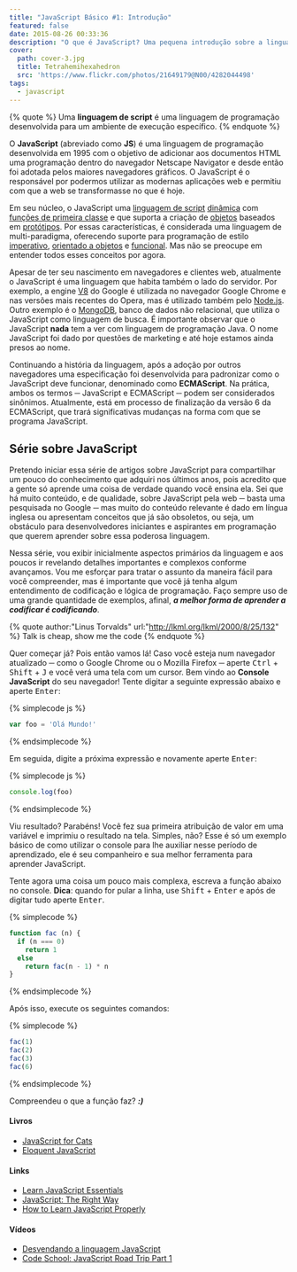 ```yaml
---
title: "JavaScript Básico #1: Introdução"
featured: false
date: 2015-08-26 00:33:36
description: "O que é JavaScript? Uma pequena introdução sobre a linguagem que nasceu na web."
cover:
  path: cover-3.jpg
  title: Tetrahemihexahedron
  src: 'https://www.flickr.com/photos/21649179@N00/4282044498'
tags:
  - javascript
---
```


{% quote %}
Uma **linguagem de script** é uma linguagem de programação desenvolvida para um ambiente de execução específico.
{% endquote %}

O **JavaScript** (abreviado como **JS**) é uma linguagem de programação desenvolvida em 1995 com o objetivo de adicionar aos documentos HTML uma programação dentro do navegador Netscape Navigator e desde então foi adotada pelos maiores navegadores gráficos. O JavaScript é o responsável por podermos utilizar as modernas aplicações web e permitiu com que a web se transformasse no que é hoje.

Em seu núcleo, o JavaScript uma [linguagem de script](https://en.wikipedia.org/wiki/Scripting_language) [dinâmica](https://en.wikipedia.org/wiki/Dynamic_programming_language) com [funções de primeira classe](https://en.wikipedia.org/wiki/First-class_function) e que suporta a criação de [objetos](https://en.wikipedia.org/wiki/Object-oriented_programming) baseados em [protótipos](https://en.wikipedia.org/wiki/Prototype-based_programming). Por essas características, é considerada uma linguagem de multi-paradigma, oferecendo suporte para programação de estilo [imperativo](https://pt.wikipedia.org/wiki/Programa%C3%A7%C3%A3o_imperativa), [orientado a objetos](https://pt.wikipedia.org/wiki/Orienta%C3%A7%C3%A3o_a_objetos) e  [funcional](https://pt.wikipedia.org/wiki/Programa%C3%A7%C3%A3o_funcional). Mas não se preocupe em entender todos esses conceitos por agora.

 Apesar de ter seu nascimento em navegadores e clientes web, atualmente o JavaScript é uma linguagem que habita também o lado do servidor. Por exemplo, a engine [V8](https://developers.google.com/v8/) do Google é utilizada no navegador Google Chrome e nas versões mais recentes do Opera, mas é utilizado também pelo [Node.js](https://nodejs.org/). Outro exemplo é o [MongoDB](https://www.mongodb.org/), banco de dados não relacional, que utiliza o JavaScript como linguagem de busca. É importante observar que o JavaScript **nada** tem a ver com linguagem de programação Java. O nome JavaScript foi dado por questões de marketing e até hoje estamos ainda presos ao nome.

Continuando a história da linguagem, após a adoção por outros navegadores uma especificação foi desenvolvida para padronizar como o JavaScript deve funcionar, denominado como **ECMAScript**. Na prática, ambos os termos ─ JavaScript e ECMAScript ─ podem ser considerados sinônimos. Atualmente, está em processo de finalização da versão 6 da ECMAScript, que trará significativas mudanças na forma com que se programa JavaScript.

## Série sobre JavaScript

Pretendo iniciar essa série de artigos sobre JavaScript para compartilhar um pouco do conhecimento que adquiri nos últimos anos, pois acredito que a gente só aprende uma coisa de verdade quando você ensina ela. Sei que há muito conteúdo, e de qualidade, sobre JavaScript pela web ─ basta uma pesquisada no Google ─ mas muito do conteúdo relevante é dado em língua inglesa ou apresentam conceitos que já são obsoletos, ou seja, um obstáculo para desenvolvedores iniciantes e aspirantes em programação que querem aprender sobre essa poderosa linguagem.

Nessa série, vou exibir inicialmente aspectos primários da linguagem e aos poucos ir revelando detalhes importantes e complexos conforme avançamos. Vou me esforçar para tratar o assunto da maneira fácil para você compreender, mas é importante que você já tenha algum entendimento de codificação e lógica de programação. Faço sempre uso de uma grande quantidade de exemplos, afinal, ***a melhor forma de aprender a codificar é codificando***.

{% quote author:"Linus Torvalds" url:"http://lkml.org/lkml/2000/8/25/132" %}
Talk is cheap, show me the code
{% endquote %}

Quer começar já? Pois então vamos lá! Caso você esteja num navegador atualizado ─ como o Google Chrome ou o Mozilla Firefox ─ aperte <kbd>Ctrl</kbd> + <kbd>Shift</kbd> + <kbd>J</kbd> e você verá uma tela com um cursor. Bem vindo ao **Console JavaScript** do seu navegador! Tente digitar a seguinte expressão abaixo e aperte <kbd>Enter</kbd>:

{% simplecode js %}
``` js
var foo = 'Olá Mundo!'
```
{% endsimplecode %}

Em seguida, digite a próxima expressão e novamente aperte <kbd>Enter</kbd>:

{% simplecode js %}
``` js
console.log(foo)
```
{% endsimplecode %}

Viu resultado? Parabéns! Você fez sua primeira atribuição de valor em uma variável e imprimiu o resultado na tela. Simples, não? Esse é só um exemplo básico de como utilizar o console para lhe auxiliar nesse período de aprendizado, ele é seu companheiro e sua melhor ferramenta para aprender JavaScript.

Tente agora uma coisa um pouco mais complexa, escreva a função abaixo no console. **Dica**: quando for pular a linha, use <kbd>Shift</kbd> + <kbd>Enter</kbd> e após de digitar tudo aperte <kbd>Enter</kbd>.

{% simplecode %}
```js
function fac (n) {
  if (n === 0)
    return 1
  else
    return fac(n - 1) * n
}
```
{% endsimplecode %}

Após isso, execute os seguintes comandos:

{% simplecode %}
``` js
fac(1)
fac(2)
fac(3)
fac(6)
```
{% endsimplecode %}

Compreendeu o que a função faz? ***:)***

#### Livros
* [JavaScript for Cats](http://jsforcats.com/)
* [Eloquent JavaScript](http://eloquentjavascript.net/)

#### Links
* [Learn JavaScript Essentials](https://medium.com/javascript-scene/learn-javascript-b631a4af11f2)
* [JavaScript: The Right Way](http://jstherightway.org/)
* [How to Learn JavaScript Properly](http://javascriptissexy.com/how-to-learn-javascript-properly/)

#### Vídeos
* [Desvendando a linguagem JavaScript](https://www.youtube.com/playlist?list=PLQCmSnNFVYnT1-oeDOSBnt164802rkegc)
* [Code School: JavaScript Road Trip Part 1](https://www.codeschool.com/courses/javascript-road-trip-part-1)
